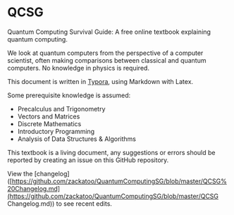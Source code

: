 # QCSG

Quantum Computing Survival Guide: A free online textbook explaining quantum computing.

We look at quantum computers from the perspective of a computer scientist, often making comparisons between classical and quantum computers. No knowledge in physics is required. 

This document is written in [Typora](https://typora.io/), using Markdown with Latex.

Some prerequisite knowledge is assumed:

* Precalculus and Trigonometry
* Vectors and Matrices
* Discrete Mathematics
* Introductory Programming 
* Analysis of Data Structures & Algorithms



This textbook is a living document, any suggestions or errors should be reported by creating an issue on this GitHub repository.

View the [changelog]([https://github.com/zackatoo/QuantumComputingSG/blob/master/QCSG%20Changelog.md](https://github.com/zackatoo/QuantumComputingSG/blob/master/QCSG Changelog.md)) to see recent edits.